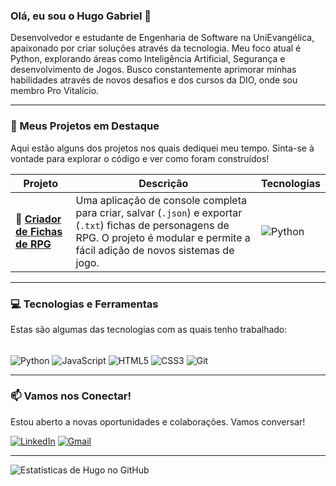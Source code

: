 ### Olá, eu sou o Hugo Gabriel 👋

Desenvolvedor e estudante de Engenharia de Software na UniEvangélica, apaixonado por criar soluções através da tecnologia. Meu foco atual é Python, explorando áreas como Inteligência Artificial, Segurança e desenvolvimento de Jogos. Busco constantemente aprimorar minhas habilidades através de novos desafios e dos cursos da DIO, onde sou membro Pro Vitalício.

---

### 🔭 Meus Projetos em Destaque

Aqui estão alguns dos projetos nos quais dediquei meu tempo. Sinta-se à vontade para explorar o código e ver como foram construídos!

| Projeto | Descrição | Tecnologias |
|---|---|---|
| 🎲 **[Criador de Fichas de RPG](https://github.com/HugoTGabriel/Ficha_RPG)** | Uma aplicação de console completa para criar, salvar (`.json`) e exportar (`.txt`) fichas de personagens de RPG. O projeto é modular e permite a fácil adição de novos sistemas de jogo. | ![Python](https://img.shields.io/badge/Python-14354C?style=for-the-badge&logo=python&logoColor=white) |

---

### 💻 Tecnologias e Ferramentas

Estas são algumas das tecnologias com as quais tenho trabalhado:

<br/>

<img align="center" alt="Python" src="https://img.shields.io/badge/Python-14354C?style=for-the-badge&logo=python&logoColor=white" />
<img align="center" alt="JavaScript" src="https://img.shields.io/badge/JavaScript-F7DF1E?style=for-the-badge&logo=javascript&logoColor=black" />
<img align="center" alt="HTML5" src="https://img.shields.io/badge/HTML5-E34F26?style=for-the-badge&logo=html5&logoColor=white" />
<img align="center" alt="CSS3" src="https://img.shields.io/badge/CSS3-1572B6?style=for-the-badge&logo=css3&logoColor=white" />
<img align="center" alt="Git" src="https://img.shields.io/badge/GIT-E44C30?style=for-the-badge&logo=git&logoColor=white" />

---

### 📫 Vamos nos Conectar!

Estou aberto a novas oportunidades e colaborações. Vamos conversar!

[![LinkedIn](https://img.shields.io/badge/LinkedIn-0077B5?style=for-the-badge&logo=linkedin&logoColor=white)](https://www.linkedin.com/in/hugo-g-c-alves/)
[![Gmail](https://img.shields.io/badge/Gmail-D14836?style=for-the-badge&logo=gmail&logoColor=white)](mailto:hugo.gabrialves@gmail.com)

---

![Estatísticas de Hugo no GitHub](https://github-readme-stats.vercel.app/api?username=hugotgabriel&show_icons=true&theme=radical&token=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)

